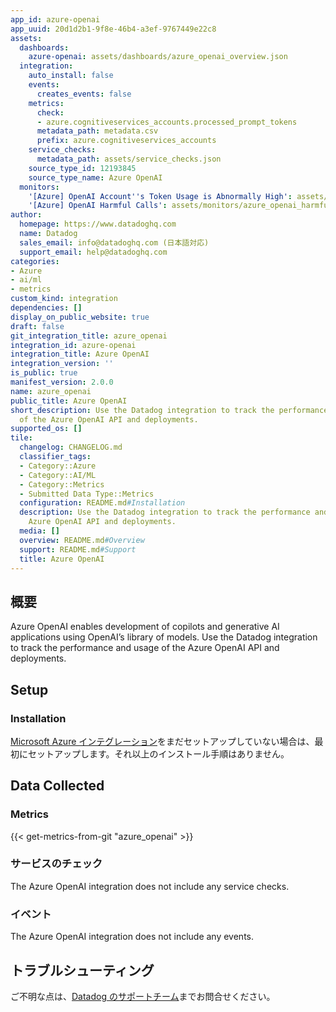 ```yaml
---
app_id: azure-openai
app_uuid: 20d1d2b1-9f8e-46b4-a3ef-9767449e22c8
assets:
  dashboards:
    azure-openai: assets/dashboards/azure_openai_overview.json
  integration:
    auto_install: false
    events:
      creates_events: false
    metrics:
      check:
      - azure.cognitiveservices_accounts.processed_prompt_tokens
      metadata_path: metadata.csv
      prefix: azure.cognitiveservices_accounts
    service_checks:
      metadata_path: assets/service_checks.json
    source_type_id: 12193845
    source_type_name: Azure OpenAI
  monitors:
    '[Azure] OpenAI Account''s Token Usage is Abnormally High': assets/monitors/azure_openai_token_usage_high.json
    '[Azure] OpenAI Harmful Calls': assets/monitors/azure_openai_harmful_calls_high.json
author:
  homepage: https://www.datadoghq.com
  name: Datadog
  sales_email: info@datadoghq.com (日本語対応)
  support_email: help@datadoghq.com
categories:
- Azure
- ai/ml
- metrics
custom_kind: integration
dependencies: []
display_on_public_website: true
draft: false
git_integration_title: azure_openai
integration_id: azure-openai
integration_title: Azure OpenAI
integration_version: ''
is_public: true
manifest_version: 2.0.0
name: azure_openai
public_title: Azure OpenAI
short_description: Use the Datadog integration to track the performance and usage
  of the Azure OpenAI API and deployments.
supported_os: []
tile:
  changelog: CHANGELOG.md
  classifier_tags:
  - Category::Azure
  - Category::AI/ML
  - Category::Metrics
  - Submitted Data Type::Metrics
  configuration: README.md#Installation
  description: Use the Datadog integration to track the performance and usage of the
    Azure OpenAI API and deployments.
  media: []
  overview: README.md#Overview
  support: README.md#Support
  title: Azure OpenAI
---
```


<!--  SOURCED FROM https://github.com/DataDog/integrations-internal-core -->


## 概要

Azure OpenAI enables development of copilots and generative AI applications using OpenAI’s library of models. Use the Datadog integration to track the performance and usage of the Azure OpenAI API and deployments.

## Setup

### Installation
[Microsoft Azure インテグレーション][1]をまだセットアップしていない場合は、最初にセットアップします。それ以上のインストール手順はありません。

## Data Collected

### Metrics
{{< get-metrics-from-git "azure_openai" >}}


### サービスのチェック

The Azure OpenAI integration does not include any service checks.

### イベント

The Azure OpenAI integration does not include any events.

## トラブルシューティング

ご不明な点は、[Datadog のサポートチーム][3]までお問合せください。


[1]: https://docs.datadoghq.com/ja/integrations/azure/
[2]: https://github.com/DataDog/integrations-internal-core/blob/main/azure_openai/metadata.csv
[3]: https://docs.datadoghq.com/ja/help/